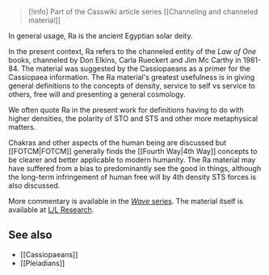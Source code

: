 
> [!info] Part of the Casswiki article series [[Channeling and channeled material]]

In general usage, Ra is the ancient Egyptian solar deity.

In the present context, Ra refers to the channeled entity of the _Law of One_ books, channeled by Don Elkins, Carla Rueckert and Jim Mc Carthy in 1981-84. The material was suggested by the Cassiopaeans as a primer for the Cassiopaea information. The Ra material's greatest usefulness is in giving general definitions to the concepts of density, service to self vs service to others, free will and presenting a general cosmology.

We often quote Ra in the present work for definitions having to do with higher densities, the polarity of STO and STS and other more metaphysical matters.

Chakras and other aspects of the human being are discussed but [[FOTCM|FOTCM]] generally finds the [[Fourth Way|4th Way]] concepts to be clearer and better applicable to modern humanity. The Ra material may have suffered from a bias to predominantly see the good in things, although the long-term infringement of human free will by 4th density STS forces is also discussed.

More commentary is available in the [_Wave_ series](http://cassiopaea.org/2010/05/08/the-wave-chapter-1-riding-the-wave/). The material itself is available at [L/L Research](http://www.llresearch.org/).

See also
--------

*   [[Cassiopaeans]]
*   [[Pleiadians]]